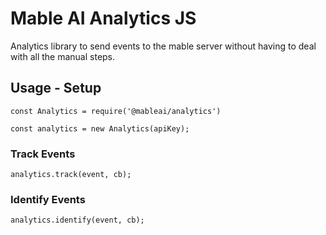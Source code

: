 # Mable AI Analytics JS

Analytics library to send events to the mable server without having to deal with all the manual steps.

## Usage - Setup

    const Analytics = require('@mableai/analytics')

    const analytics = new Analytics(apiKey);

### Track Events

    analytics.track(event, cb);

### Identify Events

    analytics.identify(event, cb);
